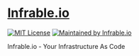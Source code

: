 # [Infrable.io](https://infrable.io)

[![MIT License](https://img.shields.io/badge/License-MIT-blue.svg)](https://github.com/infrable-io/infrable-io/blob/master/LICENSE)
[![Maintained by Infrable.io](https://img.shields.io/badge/Maintained%20by-Infrable.io-000000)](https://infrable.io)

Infrable.io - Your Infrastructure As Code
